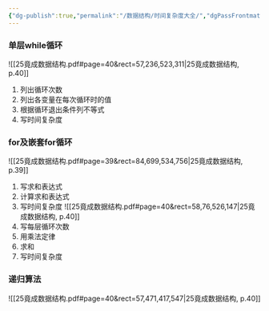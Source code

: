 ```yaml
---
{"dg-publish":true,"permalink":"/数据结构/时间复杂度大全/","dgPassFrontmatter":true,"noteIcon":"","created":"2024-07-03T17:32:52.014+08:00","updated":"2024-07-03T20:48:34.879+08:00"}
---
```


### 单层while循环
![[25竟成数据结构.pdf#page=40&rect=57,236,523,311|25竟成数据结构, p.40]]
1. 列出循环次数
2. 列出各变量在每次循环时的值
3. 根据循环退出条件列不等式
4. 写时间复杂度
### for及嵌套for循环
![[25竟成数据结构.pdf#page=39&rect=84,699,534,756|25竟成数据结构, p.39]]
1. 写求和表达式
2. 计算求和表达式
3. 写时间复杂度
![[25竟成数据结构.pdf#page=40&rect=58,76,526,147|25竟成数据结构, p.40]]
1. 写每层循环次数
2. 用乘法定律
3. 求和
4. 写时间复杂度
### 递归算法
![[25竟成数据结构.pdf#page=40&rect=57,471,417,547|25竟成数据结构, p.40]]
